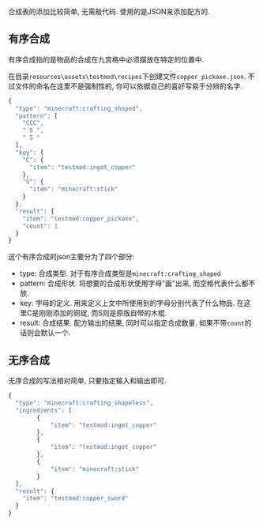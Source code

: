 合成表的添加比较简单, 无需敲代码. 使用的是JSON来添加配方的.

## 有序合成
有序合成指的是物品的合成在九宫格中必须摆放在特定的位置中.

在目录`resources\assets\testmod\recipes`下创建文件`copper_pickaxe.json`. 不过文件的命名在这里不是强制性的, 你可以依据自己的喜好写易于分辨的名字.
```js
{  
  "type": "minecraft:crafting_shaped",  
  "pattern": [  
    "CCC",  
    " S ",  
    " S "  
  ],  
  "key": {  
    "C": {  
      "item": "testmod:ingot_copper"  
    },  
    "S": {  
      "item": "minecraft:stick"  
    }  
  },  
  "result": {  
    "item": "testmod:copper_pickaxe",
    "count": 1
  }  
}
```
这个有序合成的json主要分为了四个部分:
- type: 合成类型. 对于有序合成类型是`minecraft:crafting_shaped`
- pattern: 合成形状. 将想要的合成形状使用字母"画"出来, 而空格代表什么都不放.
- key: 字母的定义. 用来定义上文中所使用到的字母分别代表了什么物品. 在这里C是刚刚添加的铜锭, 而S则是原版自带的木棍.
- result: 合成结果. 配方输出的结果, 同时可以指定合成数量. 如果不带`count`的话则会默认一个.

## 无序合成
无序合成的写法相对简单, 只要指定输入和输出即可.
```js
{  
  "type": "minecraft:crafting_shapeless",  
  "ingredients": [  
		{      
			"item": "testmod:ingot_copper"  
	    },  
	    {      
		    "item": "testmod:ingot_copper"  
	    },  
	    {      
		    "item": "minecraft:stick"  
	    }  
  ],  
  "result": {  
    "item": "testmod:copper_sword"  
  }  
}
```